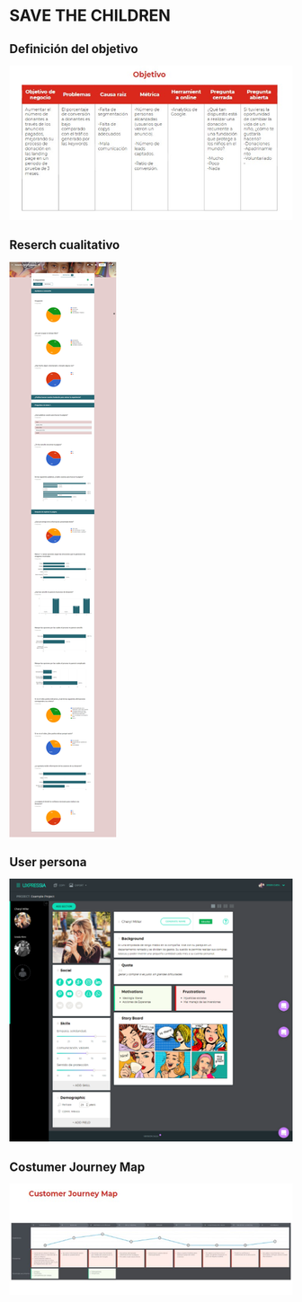 # SAVE THE CHILDREN

## Definición del objetivo

![objetivo.jpg](assets/images/objetivo.jpg)

## Reserch cualitativo

![cualitativo.png](assets/images/cualitativo.png)

## User persona

![user.png](assets/images/user.png)

## Costumer Journey Map

![journey.jpg](assets/images/journey.jpg)

